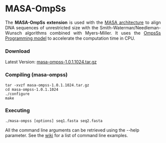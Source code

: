 # MASA-OmpSs

<p align="justify">
The <b>MASA-OmpSs extension</b> is used with the <a href="https://github.com/edanssandes/MASA-Core">MASA architecture</a> to align DNA sequences of unrestricted size with the Smith-Waterman/Needleman-Wunsch algorithms combined with Myers-Miller. It uses the <a href="https://pm.bsc.es/ompss">OmpsSs Programming model</a> to accelerate the computation time in CPU. 
</p>

### Download

Latest Version: [masa-ompss-1.0.1.1024.tar.gz](releases/masa-ompss-1.0.1.1024.tar.gz?raw=true)


### Compiling (masa-ompss)

```
tar -xvzf masa-ompss-1.0.1.1024.tar.gz
cd masa-ompss-1.0.1.1024
./configure
make
```

### Executing

```
./masa-ompss [options] seq1.fasta seq2.fasta
```
All the command line arguments can be retrieved using the --help parameter. See the [wiki](https://github.com/edanssandes/MASA-Core/wiki/Command-line-examples) for a list of command line examples.



